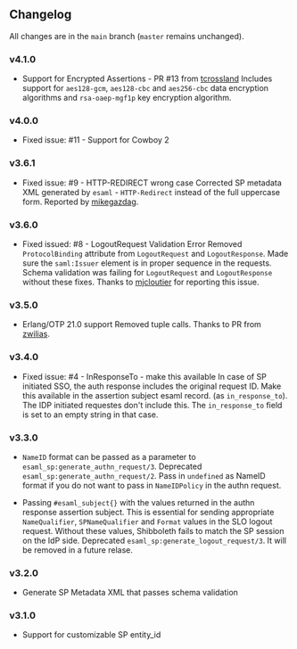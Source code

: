 ## Changelog

All changes are in the `main` branch (`master` remains unchanged).

### v4.1.0

+   Support for Encrypted Assertions - PR #13 from [tcrossland](https://github.com/tcrossland)
    Includes support for `aes128-gcm`, `aes128-cbc` and `aes256-cbc` data encryption algorithms
    and `rsa-oaep-mgf1p` key encryption algorithm.

### v4.0.0

+   Fixed issue: #11 - Support for Cowboy 2
    
### v3.6.1

+   Fixed issue: #9 - HTTP-REDIRECT wrong case
    Corrected SP metadata XML generated by `esaml` - `HTTP-Redirect` instead of
    the full uppercase form. Reported by [mikegazdag](https://github.com/mikegazdag).

### v3.6.0

+   Fixed issued: #8 - LogoutRequest Validation Error
    Removed `ProtocolBinding` attribute from `LogoutRequest` and `LogoutResponse`.
    Made sure the `saml:Issuer` element is in proper sequence in the requests.
    Schema validation was failing for `LogoutRequest` and `LogoutResponse` without
    these fixes. Thanks to [mjcloutier](https://github.com/mjcloutier) for reporting
    this issue.

### v3.5.0

+   Erlang/OTP 21.0 support
    Removed tuple calls. Thanks to PR from [zwilias](https://github.com/zwilias).

### v3.4.0

+   Fixed issue: #4 - InResponseTo - make this available
    In case of SP initiated SSO, the auth response includes the original
    request ID. Make this available in the assertion subject esaml record.
    (as `in_response_to`). The IDP initiated requestes don't include this.
    The `in_response_to` field is set to an empty string in that case.

### v3.3.0

+   `NameID` format can be passed as a parameter to `esaml_sp:generate_authn_request/3`.
    Deprecated `esaml_sp:generate_authn_request/2`. Pass in `undefined` as NameID format
    if you do not want to pass in `NameIDPolicy` in the authn request.

+   Passing `#esaml_subject{}` with the values returned in the authn response
    assertion subject. This is essential for sending appropriate `NameQualifier`,
    `SPNameQualifier` and `Format` values in the SLO logout request. Without these
    values, Shibboleth fails to match the SP session on the IdP side. Deprecated
    `esaml_sp:generate_logout_request/3`. It will be removed in a future relase.

### v3.2.0

+   Generate SP Metadata XML that passes schema validation

### v3.1.0

+   Support for customizable SP entity_id
